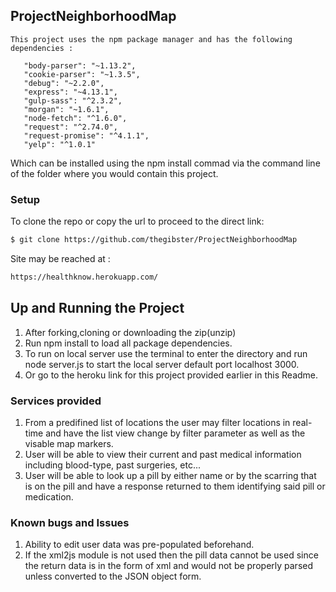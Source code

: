 ## ProjectNeighborhoodMap


 ```
 This project uses the npm package manager and has the following dependencies :

    "body-parser": "~1.13.2",
    "cookie-parser": "~1.3.5",
    "debug": "~2.2.0",
    "express": "~4.13.1",
    "gulp-sass": "^2.3.2",
    "morgan": "~1.6.1",
    "node-fetch": "^1.6.0",
    "request": "^2.74.0",
    "request-promise": "^4.1.1",
    "yelp": "^1.0.1"
```
Which can be installed using the npm install commad via the command line of the folder where you would contain this project.

### Setup

To clone the repo or copy the url to proceed to the direct link:
```sh
$ git clone https://github.com/thegibster/ProjectNeighborhoodMap
```
Site may be reached at :
```sh
https://healthknow.herokuapp.com/
```
## Up and Running the Project
1. After forking,cloning or downloading the zip(unzip)
2. Run npm install to load all package dependencies.
2. To run on local server use the terminal to enter the directory and run node server.js to start the local server default port localhost 3000.
3. Or go to the heroku link for this project provided earlier in this Readme.

### Services provided
1. From a predifined list of locations the user may filter locations in real-time and have the list view change by filter parameter as well as the visable map markers.
2. User will be able to view their current and past medical information including blood-type, past surgeries, etc... 
3. User will be able to look up a pill by either name or by the scarring that is on the pill and have a response returned to them identifying said pill or medication. 


### Known bugs and Issues
1. Ability to edit user data was pre-populated beforehand.
2. If the xml2js module is not used then the pill data cannot be used since the return data is in the form of xml and would not be properly parsed unless converted to the JSON object form.
